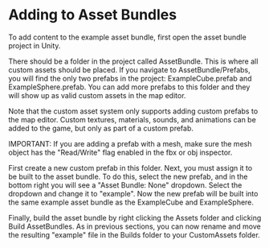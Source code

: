 # Adding to Asset Bundles

To add content to the example asset bundle, first open the asset bundle project in Unity.

There should be a folder in the project called AssetBundle. This is where all custom assets should be placed. If you navigate to AssetBundle/Prefabs, you will find the only two prefabs in the project: ExampleCube.prefab and ExampleSphere.prefab. You can add more prefabs to this folder and they will show up as valid custom assets in the map editor.

Note that the custom asset system only supports adding custom prefabs to the map editor. Custom textures, materials, sounds, and animations can be added to the game, but only as part of a custom prefab.

IMPORTANT: If you are adding a prefab with a mesh, make sure the mesh object has the "Read/Write" flag enabled in the fbx or obj inspector.&#x20;

First create a new custom prefab in this folder. Next, you must assign it to be built to the asset bundle. To do this, select the new prefab, and in the bottom right you will see a "Asset Bundle: None" dropdown. Select the dropdown and change it to "example". Now the new prefab will be built into the same example asset bundle as the ExampleCube and ExampleSphere.&#x20;

Finally, build the asset bundle by right clicking the Assets folder and clicking Build AssetBundles. As in previous sections, you can now rename and move the resulting "example" file in the Builds folder to your CustomAssets folder.
